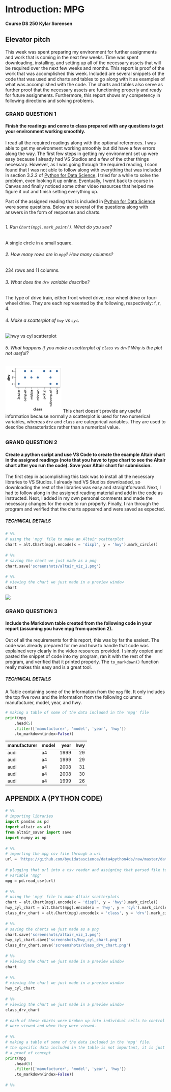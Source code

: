 # Introduction: MPG
__Course DS 250__
__Kylar Sorensen__

## Elevator pitch
This week was spent preparing my environment for further assignments and work that is coming in the next few weeks. Time was spent downloading, installing, and setting up all of the necessary assets that will be required over the next few weeks and months. This report is proof of the work that was accomplished this week. Included are several snippets of the code that was used and charts and tables to go along with it as examples of what was accomplished with the code. The charts and tables also serve as further proof that the necessary assets are functioning properly and ready for future assignments. Furthermore, this report shows my competency in following directions and solving problems. 

### GRAND QUESTION 1
#### Finish the readings and come to class prepared with any questions to get your environment working smoothly.
I read all the required readings along with the optional references. I was able to get my environment working smoothly but did have a few errors along the way. The first few steps in getting my environment set up were easy because I already had VS Studios and a few of the other things necessary. However, as I was going through the required reading, I soon found that I was not able to follow along with everything that was included in section 3.2.2 of [Python for Data Science](https://byuidatascience.github.io/python4ds/data-visualisation.html). I tried for a while to solve the problem, even looking it up online. Eventually, I went back to course in Canvas and 
finally noticed some other video resources that helped me figure it out and finish setting everything up. 

Part of the assigned reading that is included in [Python for Data Science](https://byuidatascience.github.io/python4ds/data-visualisation.html) were some questions. Below are several of the questions along with answers in the form of responses and charts. 

##
###### 1. Run ```Chart(mpg).mark_point()```. What do you see?
A single circle in a small square.

###### 2. How many rows are in ```mpg```? How many columns?
234 rows and 11 columns.

###### 3. What does the ```drv``` variable describe?
The type of drive train, either front wheel drive, rear wheel drive or four-wheel drive. They are each represented by the following, respectively: f, r, 4.

###### 4. Make a scatterplot of ```hwy``` vs ```cyl```.
![hwy vs cyl scatterplot](/screenshots/hwy_cyl_chart.png)

###### 5. What happens if you make a scatterplot of ```class``` vs ```drv```? Why is the plot not useful?
![class vs drv scatterplot](screenshots/class_drv_chart.png)
This chart doesn't provide any useful information because normally a scatterplot is used for two numerical variables, whereas ```drv``` and ```class``` are categorical variables. They are used to describe characteristics rather than a numerical value.

##
### GRAND QUESTION 2
#### Create a python script and use VS Code to create the example Altair chart in the assigned readings (note that you have to type chart to see the Altair chart after you run the code). Save your Altair chart for submission.
The first step in accomplishing this task was to install all the necessary libraries to VS Studios. I already had VS Studios downloaded, so downloading the rest of the libraries was easy and straightforward. Next, I had to follow along in the assigned reading material and add in the code as instructed. Next, I added in my own personal comments and made the necessary changes for the code to run properly. Finally, I ran through the program and verified that the charts appeared and were saved as expected. 

##### TECHNICAL DETAILS

```python 
# %%
# using the 'mpg' file to make an Altair scatterplot
chart = alt.Chart(mpg).encode(x = 'displ', y = 'hwy').mark_circle()

# %%
# saving the chart we just made as a png
chart.save('screenshots/altair_viz_1.png')

# %%
# viewing the chart we just made in a preview window
chart
```

![](/screenshots/altair_viz_1.png)

### GRAND QUESTION 3
#### Include the Markdown table created from the following code in your report (assuming you have mpg from question 2).
Out of all the requirements for this report, this was by far the easiest. The code was already prepared for me and how to handle that code was explained very clearly in the video resources provided. I simply copied and pasted the snippet of code into my program, ran it with the rest of the program, and verified that it printed properly. The ```to_markdown()``` function really makes this easy and is a great tool. 

##### TECHNICAL DETAILS

A Table containing some of the information from the ```mpg``` file. It only includes the top five rows and the information from the following columns: manufacturer, model, year, and hwy.
```python 
# making a table of some of the data included in the 'mpg' file
print(mpg
    .head(5)
    .filter(['manufacturer', 'model', 'year', 'hwy'])
    .to_markdown(index=False))
```
| manufacturer   | model   |   year |   hwy |
|:---------------|:--------|-------:|------:|
| audi           | a4      |   1999 |    29 |
| audi           | a4      |   1999 |    29 |
| audi           | a4      |   2008 |    31 |
| audi           | a4      |   2008 |    30 |
| audi           | a4      |   1999 |    26 |

##
## APPENDIX A (PYTHON CODE)
```python
# %%
# importing libraries
import pandas as pd 
import altair as alt
from altair_saver import save
import numpy as np

# %%
# importing the mpg csv file through a url
url = 'https://github.com/byuidatascience/data4python4ds/raw/master/data-raw/mpg/mpg.csv'

# plugging that url into a csv reader and assigning that parsed file to the
# variable 'mpg'
mpg = pd.read_csv(url)

# %%
# using the 'mpg' file to make Altair scatterplots
chart = alt.Chart(mpg).encode(x = 'displ', y = 'hwy').mark_circle()
hwy_cyl_chart = alt.Chart(mpg).encode(x = 'hwy', y = 'cyl').mark_circle()
class_drv_chart = alt.Chart(mpg).encode(x = 'class', y = 'drv').mark_circle()

# %%
# saving the charts we just made as a png
chart.save('screenshots/altair_viz_1.png')
hwy_cyl_chart.save('screenshots/hwy_cyl_chart.png')
class_drv_chart.save('screenshots/class_drv_chart.png')

# %%
# viewing the chart we just made in a preview window
chart

# %%
# viewing the chart we just made in a preview window
hwy_cyl_chart

# %%
# viewing the chart we just made in a preview window
class_drv_chart

# each of these charts were broken up into individual cells to control which ones
# were viewed and when they were viewed.

# %%
# making a table of some of the data included in the 'mpg' file.
# the specific data included in the table is not important, it is just 
# a proof of concept
print(mpg
    .head(5)
    .filter(['manufacturer', 'model', 'year', 'hwy'])
    .to_markdown(index=False))

# %%

```